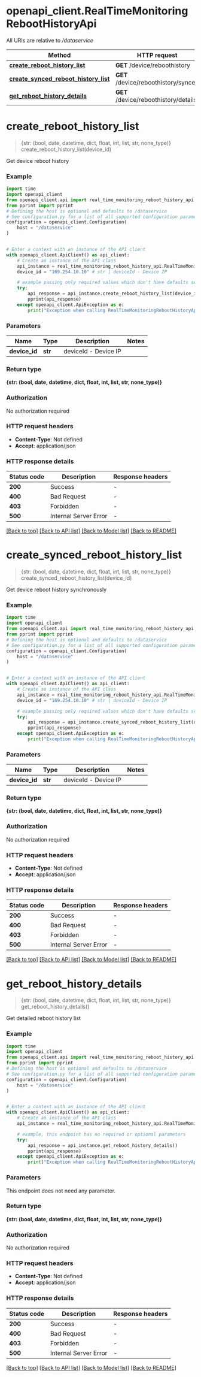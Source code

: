 # openapi_client.RealTimeMonitoringRebootHistoryApi

All URIs are relative to */dataservice*

Method | HTTP request | Description
------------- | ------------- | -------------
[**create_reboot_history_list**](RealTimeMonitoringRebootHistoryApi.md#create_reboot_history_list) | **GET** /device/reboothistory | 
[**create_synced_reboot_history_list**](RealTimeMonitoringRebootHistoryApi.md#create_synced_reboot_history_list) | **GET** /device/reboothistory/synced | 
[**get_reboot_history_details**](RealTimeMonitoringRebootHistoryApi.md#get_reboot_history_details) | **GET** /device/reboothistory/details | 


# **create_reboot_history_list**
> {str: (bool, date, datetime, dict, float, int, list, str, none_type)} create_reboot_history_list(device_id)



Get device reboot history

### Example


```python
import time
import openapi_client
from openapi_client.api import real_time_monitoring_reboot_history_api
from pprint import pprint
# Defining the host is optional and defaults to /dataservice
# See configuration.py for a list of all supported configuration parameters.
configuration = openapi_client.Configuration(
    host = "/dataservice"
)


# Enter a context with an instance of the API client
with openapi_client.ApiClient() as api_client:
    # Create an instance of the API class
    api_instance = real_time_monitoring_reboot_history_api.RealTimeMonitoringRebootHistoryApi(api_client)
    device_id = "169.254.10.10" # str | deviceId - Device IP

    # example passing only required values which don't have defaults set
    try:
        api_response = api_instance.create_reboot_history_list(device_id)
        pprint(api_response)
    except openapi_client.ApiException as e:
        print("Exception when calling RealTimeMonitoringRebootHistoryApi->create_reboot_history_list: %s\n" % e)
```


### Parameters

Name | Type | Description  | Notes
------------- | ------------- | ------------- | -------------
 **device_id** | **str**| deviceId - Device IP |

### Return type

**{str: (bool, date, datetime, dict, float, int, list, str, none_type)}**

### Authorization

No authorization required

### HTTP request headers

 - **Content-Type**: Not defined
 - **Accept**: application/json


### HTTP response details

| Status code | Description | Response headers |
|-------------|-------------|------------------|
**200** | Success |  -  |
**400** | Bad Request |  -  |
**403** | Forbidden |  -  |
**500** | Internal Server Error |  -  |

[[Back to top]](#) [[Back to API list]](../README.md#documentation-for-api-endpoints) [[Back to Model list]](../README.md#documentation-for-models) [[Back to README]](../README.md)

# **create_synced_reboot_history_list**
> {str: (bool, date, datetime, dict, float, int, list, str, none_type)} create_synced_reboot_history_list(device_id)



Get device reboot history synchronously

### Example


```python
import time
import openapi_client
from openapi_client.api import real_time_monitoring_reboot_history_api
from pprint import pprint
# Defining the host is optional and defaults to /dataservice
# See configuration.py for a list of all supported configuration parameters.
configuration = openapi_client.Configuration(
    host = "/dataservice"
)


# Enter a context with an instance of the API client
with openapi_client.ApiClient() as api_client:
    # Create an instance of the API class
    api_instance = real_time_monitoring_reboot_history_api.RealTimeMonitoringRebootHistoryApi(api_client)
    device_id = "169.254.10.10" # str | deviceId - Device IP

    # example passing only required values which don't have defaults set
    try:
        api_response = api_instance.create_synced_reboot_history_list(device_id)
        pprint(api_response)
    except openapi_client.ApiException as e:
        print("Exception when calling RealTimeMonitoringRebootHistoryApi->create_synced_reboot_history_list: %s\n" % e)
```


### Parameters

Name | Type | Description  | Notes
------------- | ------------- | ------------- | -------------
 **device_id** | **str**| deviceId - Device IP |

### Return type

**{str: (bool, date, datetime, dict, float, int, list, str, none_type)}**

### Authorization

No authorization required

### HTTP request headers

 - **Content-Type**: Not defined
 - **Accept**: application/json


### HTTP response details

| Status code | Description | Response headers |
|-------------|-------------|------------------|
**200** | Success |  -  |
**400** | Bad Request |  -  |
**403** | Forbidden |  -  |
**500** | Internal Server Error |  -  |

[[Back to top]](#) [[Back to API list]](../README.md#documentation-for-api-endpoints) [[Back to Model list]](../README.md#documentation-for-models) [[Back to README]](../README.md)

# **get_reboot_history_details**
> {str: (bool, date, datetime, dict, float, int, list, str, none_type)} get_reboot_history_details()



Get detailed reboot history list

### Example


```python
import time
import openapi_client
from openapi_client.api import real_time_monitoring_reboot_history_api
from pprint import pprint
# Defining the host is optional and defaults to /dataservice
# See configuration.py for a list of all supported configuration parameters.
configuration = openapi_client.Configuration(
    host = "/dataservice"
)


# Enter a context with an instance of the API client
with openapi_client.ApiClient() as api_client:
    # Create an instance of the API class
    api_instance = real_time_monitoring_reboot_history_api.RealTimeMonitoringRebootHistoryApi(api_client)

    # example, this endpoint has no required or optional parameters
    try:
        api_response = api_instance.get_reboot_history_details()
        pprint(api_response)
    except openapi_client.ApiException as e:
        print("Exception when calling RealTimeMonitoringRebootHistoryApi->get_reboot_history_details: %s\n" % e)
```


### Parameters
This endpoint does not need any parameter.

### Return type

**{str: (bool, date, datetime, dict, float, int, list, str, none_type)}**

### Authorization

No authorization required

### HTTP request headers

 - **Content-Type**: Not defined
 - **Accept**: application/json


### HTTP response details

| Status code | Description | Response headers |
|-------------|-------------|------------------|
**200** | Success |  -  |
**400** | Bad Request |  -  |
**403** | Forbidden |  -  |
**500** | Internal Server Error |  -  |

[[Back to top]](#) [[Back to API list]](../README.md#documentation-for-api-endpoints) [[Back to Model list]](../README.md#documentation-for-models) [[Back to README]](../README.md)

